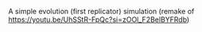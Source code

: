 A simple evolution (first replicator) simulation (remake of https://youtu.be/UhSStR-FpQc?si=zOOl_F2BelBYFRdb)
